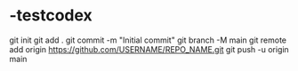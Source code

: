 # -testcodex
git init
git add .
git commit -m "Initial commit"
git branch -M main
git remote add origin https://github.com/USERNAME/REPO_NAME.git
git push -u origin main
